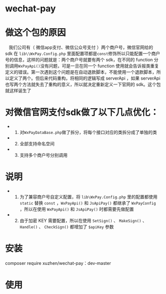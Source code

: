 # wechat-pay

# 做这个包的原因

    我们公司有（ 微信app支付、微信公众号支付 ）两个商户号，微信官网给的 sdk 在 `lib\\WxPay.Config.php` 里面配置项都是`const`修饰所以只能配置一个商户号的信息，这样的问题就是：两个商户号就要有两个 sdk，在不同的 function 分别调用`WxPayApi()`没有问题，可是一旦在同一个 function 使用就会告诉报类重复定义的错误。第一次遇到这个问题是在自动退款脚本，不能使用一个退款脚本，所以定义了两个。但后来代码重构，将相同的逻辑写成 serverApi ，如果 serverApi 也写两个方法就失去了重构的意义，所以就决定重新定义一下官网的 sdk。这个包就这样诞生了

# 对微信官网支付sdk做了以下几点优化：

-  1. 对`WxPayDataBase.php`做了拆分，将每个接口对应的类拆分成了单独的类
-  2. 全部支持命名空间
-  3. 支持多个商户号分别调用
  
# 说明
  
-  1. 为了兼容商户号自定义配置，将 `lib\WxPay.Config.php` 里的配置都使用 `static` 替换 `const` ，`WxPayApi()` 和 `JsApiPay()` 都继承了 `WxPayConfig` ，所以在使用 `WxPayApi()` 和 `JsApiPay()` 时都需要先做配置
-  2. 由于加密 KEY 需要配置，所以在使用 `SetSign()` 、 `MakeSign()` 、 `Handle()` 、 `CheckSign()` 都增加了 `$apiKey` 参数

# 安装
  composer require xuzhen/wechat-pay：dev-master

# 使用

  
